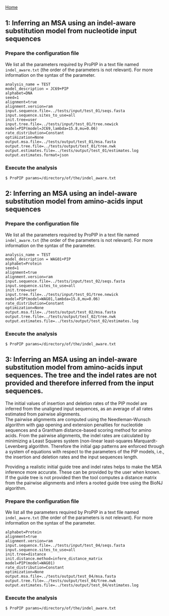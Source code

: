 [Home](https://github.com/acg-team/ProPIP/blob/master/ProPIP.wiki/ProPIP-Progressive-Multiple-Sequence-Alignment-with-Poisson-Indel-Process.md)

## 1: Inferring an MSA using an indel-aware substitution model from nucleotide input sequences

### Prepare the configuration file

We list all the parameters required by ProPIP in a text file named `indel_aware.txt` 
(the order of the parameters is not relevant). For more information on the syntax of the parameter.

```
analysis_name = TEST
model_description = JC69+PIP
alphabet=DNA
seed=1
alignment=true
alignment.version=ram
input.sequence.file=../tests/input/test_01/seqs.fasta
input.sequence.sites_to_use=all
init.tree=user
input.tree.file=../tests/input/test_01/tree.newick
model=PIP(model=JC69,lambda=15.8,mu=0.06)
rate_distribution=Constant
optimization=None
output.msa.file=../tests/output/test_01/msa.fasta
output.tree.file=../tests/output/test_01/tree.nwk
output.estimates.file=../tests/output/test_01/estimates.log
output.estimates.format=json

```

### Execute the analysis
```
$ ProPIP params=/directory/of/the/indel_aware.txt
```

## 2: Inferring an MSA using an indel-aware substitution model from amino-acids input sequences

### Prepare the configuration file

We list all the parameters required by ProPIP in a text file named `indel_aware.txt` 
(the order of the parameters is not relevant). For more information on the syntax of the parameter.

```
analysis_name = TEST
model_description = WAG01+PIP
alphabet=Protein
seed=1
alignment=true
alignment.version=ram
input.sequence.file=../tests/input/test_02/seqs.fasta
input.sequence.sites_to_use=all
init.tree=user
input.tree.file=../tests/input/test_01/tree.newick
model=PIP(model=WAG01,lambda=15.8,mu=0.06)
rate_distribution=Constant
optimization=None
output.msa.file=../tests/output/test_02/msa.fasta
output.tree.file=../tests/output/test_02/tree.nwk
output.estimates.file=../tests/output/test_02/estimates.log

```

### Execute the analysis
```
$ ProPIP params=/directory/of/the/indel_aware.txt
```

## 3: Inferring an MSA using an indel-aware substitution model from amino-acids input sequences. The tree and the indel rates are not provided and therefore inferred from the input sequences.  


The initial values of insertion and deletion rates of the PIP model are inferred from the unaligned 
input sequences, as an average of all rates estimated from pairwise alignments.  
The pairwise alignments are computed using the Needleman-Wunsch algorithm with gap opening and extension 
penalties for nucleotide sequences and a Grantham distance-based scoring method for amino acids. From the 
pairwise alignments, the indel rates are calculated by minimizing a Least Squares system (non-linear 
least-squares Marquardt-Levenberg algorithm.
Therefore the initial gap patterns are enforced through a system of equations with respect to the parameters 
of the PIP models, i.e., the insertion and deletion rates and the input sequences length.

Providing a realistic initial guide tree and indel rates helps to make the MSA inference more accurate. 
These can be provided by the user when known. If the guide tree is not provided then the tool computes a 
distance matrix from the pairwise alignments and infers a rooted guide tree using the BioNJ algorithm.

### Prepare the configuration file

We list all the parameters required by ProPIP in a text file named `indel_aware.txt` 
(the order of the parameters is not relevant). For more information on the syntax of the parameter.

```
alphabet=Protein
alignment=true
alignment.version=ram
input.sequence.file=../tests/input/test_04/seqs.fasta
input.sequence.sites_to_use=all
init.tree=distance
init.distance.method=infere_distance_matrix
model=PIP(model=WAG01)
rate_distribution=Constant
optimization=None
output.msa.file=../tests/output/test_04/msa.fasta
output.tree.file=../tests/output/test_04/tree.nwk
output.estimates.file=../tests/output/test_04/estimates.log
```

### Execute the analysis
```
$ ProPIP params=/directory/of/the/indel_aware.txt
```
